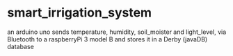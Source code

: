 # smart_irrigation_system
an arduino uno sends temperature, humidity, soil_moister and light_level, via Bluetooth to a raspberryPi 3 model B and stores it in a Derby (javaDB) database
